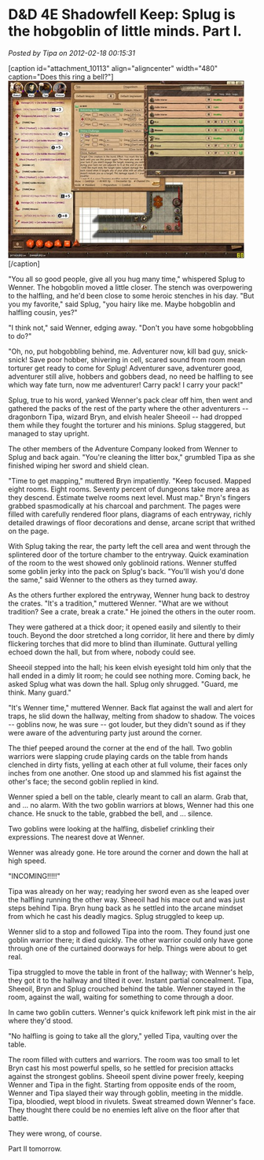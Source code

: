 # D&D 4E Shadowfell Keep: Splug is the hobgoblin of little minds. Part I.

*Posted by Tipa on 2012-02-18 00:15:31*

[caption id="attachment\_10113" align="aligncenter" width="480" caption="Does this ring a bell?"][![](../uploads/2012/02/FantasyGrounds-2012-02-16-22-28-52-80-480x360.jpg "Does this ring a bell?")](../uploads/2012/02/FantasyGrounds-2012-02-16-22-28-52-80.jpg)[/caption]

"You all so good people, give all you hug many time," whispered Splug to Wenner. The hobgoblin moved a little closer. The stench was overpowering to the halfling, and he'd been close to some heroic stenches in his day. "But you my favorite," said Splug, "you hairy like me. Maybe hobgoblin and halfling cousin, yes?"

"I think not," said Wenner, edging away. "Don't you have some hobgobbling to do?"

"Oh, no, put hobgobbling behind, me. Adventurer now, kill bad guy, snick-snick! Save poor hobber, shivering in cell, scared sound from room mean torturer get ready to come for Splug! Adventurer save, adventurer good, adventurer still alive, hobbers and gobbers dead, no need be halfling to see which way fate turn, now me adventurer! Carry pack! I carry your pack!"

Splug, true to his word, yanked Wenner's pack clear off him, then went and gathered the packs of the rest of the party where the other adventurers -- dragonborn Tipa, wizard Bryn, and elvish healer Sheeoil -- had dropped them while they fought the torturer and his minions. Splug staggered, but managed to stay upright.

The other members of the Adventure Company looked from Wenner to Splug and back again. "You're cleaning the litter box," grumbled Tipa as she finished wiping her sword and shield clean.

"Time to get mapping," muttered Bryn impatiently. "Keep focused. Mapped eight rooms. Eight rooms. Seventy percent of dungeons take more area as they descend. Estimate twelve rooms next level. Must map." Bryn's fingers grabbed spasmodically at his charcoal and parchment. The pages were filled with carefully rendered floor plans, diagrams of each entryway, richly detailed drawings of floor decorations and dense, arcane script that writhed on the page.

With Splug taking the rear, the party left the cell area and went through the splintered door of the torture chamber to the entryway. Quick examination of the room to the west showed only goblinoid rations. Wenner stuffed some goblin jerky into the pack on Splug's back. "You'll wish you'd done the same," said Wenner to the others as they turned away.

As the others further explored the entryway, Wenner hung back to destroy the crates. "It's a tradition," muttered Wenner. "What are we without tradition? See a crate, break a crate." He joined the others in the outer room.

They were gathered at a thick door; it opened easily and silently to their touch. Beyond the door stretched a long corridor, lit here and there by dimly flickering torches that did more to blind than illuminate. Guttural yelling echoed down the hall, but from where, nobody could see.

Sheeoil stepped into the hall; his keen elvish eyesight told him only that the hall ended in a dimly lit room; he could see nothing more. Coming back, he asked Splug what was down the hall. Splug only shrugged. "Guard, me think. Many guard."

"It's Wenner time," muttered Wenner. Back flat against the wall and alert for traps, he slid down the hallway, melting from shadow to shadow. The voices -- goblins now, he was sure -- got louder, but they didn't sound as if they were aware of the adventuring party just around the corner.

The thief peeped around the corner at the end of the hall. Two goblin warriors were slapping crude playing cards on the table from hands clenched in dirty fists, yelling at each other at full volume, their faces only inches from one another. One stood up and slammed his fist against the other's face; the second goblin replied in kind.

Wenner spied a bell on the table, clearly meant to call an alarm. Grab that, and ... no alarm. With the two goblin warriors at blows, Wenner had this one chance. He snuck to the table, grabbed the bell, and ... silence.

Two goblins were looking at the halfling, disbelief crinkling their expressions. The nearest dove at Wenner.

Wenner was already gone. He tore around the corner and down the hall at high speed.

"INCOMING!!!!!"

Tipa was already on her way; readying her sword even as she leaped over the halfling running the other way. Sheeoil had his mace out and was just steps behind Tipa. Bryn hung back as he settled into the arcane mindset from which he cast his deadly magics. Splug struggled to keep up.

Wenner slid to a stop and followed Tipa into the room. They found just one goblin warrior there; it died quickly. The other warrior could only have gone through one of the curtained doorways for help. Things were about to get real.

Tipa struggled to move the table in front of the hallway; with Wenner's help, they got it to the hallway and tilted it over. Instant partial concealment. Tipa, Sheeoil, Bryn and Splug crouched behind the table. Wenner stayed in the room, against the wall, waiting for something to come through a door.

In came two goblin cutters. Wenner's quick knifework left pink mist in the air where they'd stood.

"No halfling is going to take all the glory," yelled Tipa, vaulting over the table. 

The room filled with cutters and warriors. The room was too small to let Bryn cast his most powerful spells, so he settled for precision attacks against the strongest goblins. Sheeoil spent divine power freely, keeping Wenner and Tipa in the fight. Starting from opposite ends of the room, Wenner and Tipa slayed their way through goblin, meeting in the middle. Tipa, bloodied, wept blood in rivulets. Sweat streamed down Wenner's face. They thought there could be no enemies left alive on the floor after that battle.

They were wrong, of course.

Part II tomorrow.
